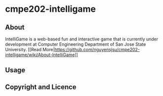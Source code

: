 # cmpe202-intelligame

## About

IntelliGame is a web-based fun and interactive game that is currently under development at Computer Engineering Department of San Jose State University. [[Read More|https://github.com/nguyensjsu/cmpe202-intelligame/wiki/About-IntelliGame]]

## Usage


## Copyright and Licence


